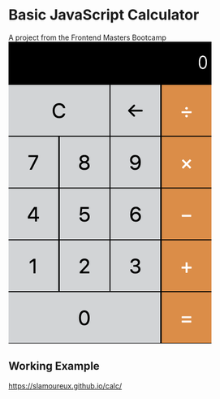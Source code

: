 # Basic JavaScript Calculator

A project from the Frontend Masters Bootcamp
![calc](https://github.com/slamoureux/calc/blob/master/images/calc.png)

## Working Example
https://slamoureux.github.io/calc/
